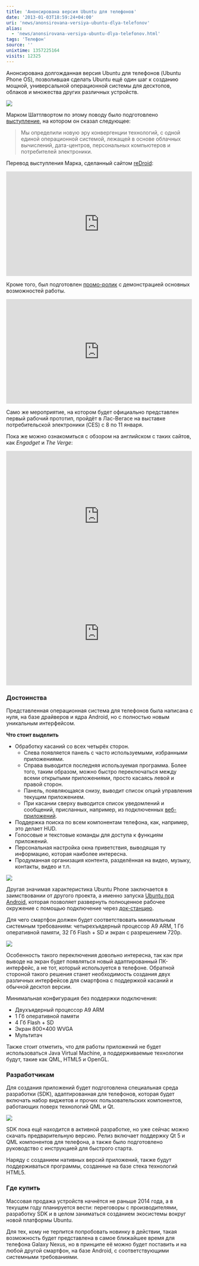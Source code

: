 ```yaml
---
title: 'Анонсирована версия Ubuntu для телефонов'
date: '2013-01-03T18:59:24+04:00'
uri: 'news/anonsirovana-versiya-ubuntu-dlya-telefonov'
alias: 
  - 'news/anonsirovana-versiya-ubuntu-dlya-telefonov.html'
tags: 'Телефон'
source: ''
unixtime: 1357225164
visits: 12325
---
```

Анонсирована долгожданная версия Ubuntu для телефонов (Ubuntu Phone OS), позволившая сделать Ubuntu ещё один шаг к созданию мощной, универсальной операционной системы для десктопов, облаков и множества других различных устройств.

[![](img/2013/01/03/18-00/phone-photo-hero-8342556574-o.jpg)](img/2013/01/03/18-00/phone-photo-hero-8342556574-o.jpg)

Марком Шаттлвортом по этому поводу было подготовлено [выступление](https://www.youtube.com/watch?feature=player_embedded&v=cpWHJDLsqTU), на котором он сказал следующее:

> Мы определили новую эру конвергенции технологий, с одной единой операционной системой, лежащей в основе облачных вычислений, дата-центров, персональных компьютеров и потребителей электроники.

Перевод выступления Марка, сделанный сайтом [reDroid](http://redroid.ru/perevod-chto-takoe-ubuntu-phone/):

<iframe width="500" height="281" src="https://www.youtube.com/embed/ASnV-stx6IA" frameborder="0" allowfullscreen=""></iframe>

Кроме того, был подготовлен [промо-ролик](//www.youtube.com/watch?feature=player_embedded&v=LoXpLUr5WB4) с демонстрацией основных возможностей работы.

 <iframe src="https://www.youtube.com/embed/LoXpLUr5WB4" frameborder="0" width="500" height="281"></iframe>

Само же мероприятие, на котором будет официально представлен первый рабочий прототип, пройдёт в Лас-Вегасе на выставке потребительской электроники (CES) с 8 по 11 января.

Пока же можно ознакомиться с обзором на английском с таких сайтов, как *Engadget* и *The Verge*:

<iframe id="viddler-ac8413f3" src="http://www.viddler.com/embed/ac8413f3/?f=1&amp;offset=0&amp;autoplay=0&amp;secret=106830881&amp;disablebranding=0&amp;view_secret=106830881" frameborder="0" width="500" height="349"></iframe> 

<iframe src="https://www.youtube.com/embed/kXWnMTm7We8" frameborder="0" width="500" height="281"></iframe>

### Достоинства

Представленная операционная система для телефонов была написана с нуля, на базе драйверов и ядра Android, но с полностью новым уникальным интерфейсом.

**Что стоит выделить**

*   Обработку касаний со всех четырёх сторон.
    *   Слева появляется панель с часто используемыми, избранными приложениями.
    *   Справа выводится последняя используемая программа. Более того, таким образом, можно быстро переключаться между всеми открытыми приложениями, просто касаясь левой и правой сторон.
    *   Панель, появляющаяся снизу, выводит список опций управления текущим приложением.
    *   При касании сверху выводится список уведомлений и сообщений, присланных, например, из подключенных [веб-приложений](news/ubuntu-webapps).
*   Поддержка поиска по всем компонентам телефона, как, например, это делает HUD.
*   Голосовые и текстовые команды для доступа к функциям приложений.
*   Персональная настройка окна приветствия, выводящая ту информацию, которая наиболее интересна.
*   Продуманная организация контента, разделённая на видео, музыку, контакты, видео и т.п.

[![](img/2013/01/03/18-00/phone-naturally-neat-8342557410-o.jpg)](img/2013/01/03/18-00/phone-naturally-neat-8342557410-o.jpg)

Другая значимая характеристика Ubuntu Phone заключается в заимствовании от другого проекта, а именно запуска [Ubuntu под Android](news/ubuntu-android-fisl), которая позволяет развернуть полноценное рабочее окружение с помощью подключение через [док-станцию](http://ru.wikipedia.org/wiki/%D0%94%D0%BE%D0%BA-%D1%81%D1%82%D0%B0%D0%BD%D1%86%D0%B8%D1%8F).

Для чего смартфон должен будет соответствовать минимальным системным требованиям: четырехъядерный процессор A9 ARM, 1 Гб оперативной памяти, 32 Гб Flash + SD и экран с разрешением 720p.

[![](img/2013/01/03/18-00/converged-device-440x267-8342549514-o.jpg)](img/2013/01/03/18-00/converged-device-440x267-8342549514-o.jpg)

Особенность такого переключения довольно интересна, так как при выводе на экран будет появляться новый адаптированный ПК-интерфейс, а не тот, который используется в телефоне. Обратной стороной такого решения станет необходимость создания двух различных интерфейсов для смартфона с поддержкой касаний и обычной десктоп версии.

Минимальная конфигурация без поддержки подключения:

*   Двухъядерный процессор A9 ARM
*   1 Гб оперативной памяти
*   4 Гб Flash + SD
*   Экран 800×400 WVGA
*   Мультитач

Также стоит отметить, что для работы приложений не будет использоваться Java Virtual Machine, а поддерживаемые технологии будут, такие как QML, HTML5 и OpenGL.

### Разработчикам

Для создания приложений будет подготовлена специальная среда разработки (SDK), адаптированная для телефонов, которая будет включать набор виджетов и прочих пользовательских компонентов, работающих поверх технологий QML и Qt.

[![](img/2013/01/03/18-00/go-mobile-ubuntu-app-developer-8341493877-o.jpg)](img/2013/01/03/18-00/go-mobile-ubuntu-app-developer-8341493877-o.jpg)

SDK пока ещё находится в активной разработке, но уже сейчас можно скачать предварительную версию. Релиз включает поддержку Qt 5 и QML компонентов для телефона, а также было подготовлено руководство с инструкцией для быстрого старта.

Наряду с созданием нативных версий приложений, также будут поддерживаться программы, созданные на базе стека технологий HTML5.

### Где купить

Массовая продажа устройств начнётся не раньше 2014 года, а в текущем году планируется вести: переговоры с производителями, разработку SDK и в целом заниматься созданием экосистемы вокруг новой платформы Ubuntu.

Для тех, кому не терпится попробовать новинку в действии, такая возможность будет представлена в самое ближайшее время для телефона Galaxy Nexus, но в принципе её можно будет поставить и на любой другой смартфон, на базе Android, с соответствующими системными требованиями.
